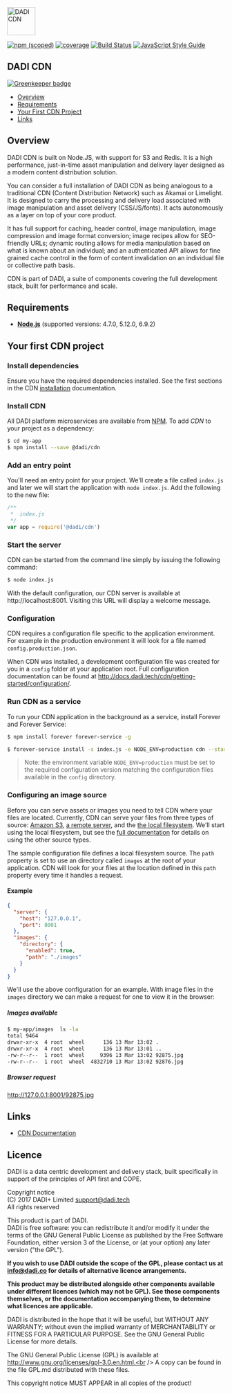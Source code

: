 <img src="https://dadi.tech/assets/products/dadi-cdn-full.png" alt="DADI CDN" height="65"/>

[![npm (scoped)](https://img.shields.io/npm/v/@dadi/cdn.svg?maxAge=10800&style=flat-square)](https://www.npmjs.com/package/@dadi/cdn)
[![coverage](https://img.shields.io/badge/coverage-69%25-yellow.svg?style=flat?style=flat-square)](https://github.com/dadi/cdn)
[![Build Status](https://travis-ci.org/dadi/cdn.svg?branch=master)](https://travis-ci.org/dadi/cdn)
[![JavaScript Style Guide](https://img.shields.io/badge/code%20style-standard-brightgreen.svg?style=flat-square)](http://standardjs.com/)

## DADI CDN

[![Greenkeeper badge](https://badges.greenkeeper.io/dadi/cdn.svg)](https://greenkeeper.io/)

* [Overview](#overview)
* [Requirements](#requirements)
* [Your First CDN Project](#your-first-cdn-project)
* [Links](#links)

## Overview

DADI CDN is built on Node.JS, with support for S3 and Redis. It is a high performance, just-in-time asset manipulation and delivery layer designed as a modern content distribution solution.

You can consider a full installation of DADI CDN as being analogous to a traditional CDN (Content Distribution Network) such as Akamai or Limelight. It is designed to carry the processing and delivery load associated with image manipulation and asset delivery (CSS/JS/fonts). It acts autonomously as a layer on top of your core product.

It has full support for caching, header control, image manipulation, image compression and image format conversion; image recipes allow for SEO-friendly URLs; dynamic routing allows for media manipulation based on what is known about an individual; and an authenticated API allows for fine grained cache control in the form of content invalidation on an individual file or collective path basis.

CDN is part of DADI, a suite of components covering the full development stack, built for performance and scale.

## Requirements

* **[Node.js](https://www.nodejs.org/)** (supported versions: 4.7.0, 5.12.0, 6.9.2)

## Your first CDN project

### Install dependencies

Ensure you have the required dependencies installed. See the first sections in the CDN  [installation](http://docs.dadi.tech/cdn/getting-started/installing/) documentation.

### Install CDN

All DADI platform microservices are available from [NPM](https://www.npmjs.com/). To add *CDN* to your project as a dependency:

```bash
$ cd my-app
$ npm install --save @dadi/cdn
```

### Add an entry point

You'll need an entry point for your project. We'll create a file called `index.js` and later we will start the application with `node index.js`. Add the following to the new file:

```js
/**
 *  index.js
 */
var app = require('@dadi/cdn')
```

### Start the server

CDN can be started from the command line simply by issuing the following command:

```bash
$ node index.js
```

With the default configuration, our CDN server is available at http://localhost:8001. Visiting this URL will display a welcome message.

### Configuration

CDN requires a configuration file specific to the application environment. For example in the production environment it will look for a file named `config.production.json`.

When CDN was installed, a development configuration file was created for you in a `config` folder at your application root. Full configuration documentation can be found at http://docs.dadi.tech/cdn/getting-started/configuration/.


### Run CDN as a service
To run your CDN application in the background as a service, install Forever and Forever Service:

```bash
$ npm install forever forever-service -g

$ forever-service install -s index.js -e NODE_ENV=production cdn --start
```

> Note: the environment variable `NODE_ENV=production` must be set to the required configuration version matching the configuration files available in the `config` directory.

### Configuring an image source

Before you can serve assets or images you need to tell CDN where your files are located. Currently, CDN can serve your files from three types of source: [Amazon S3](http://docs.dadi.tech/cdn/getting-started/defining-sources/#-amazon-s3-https-aws-amazon-com-s3-), [a remote server](http://docs.dadi.tech/cdn/getting-started/defining-sources/#remote-server), and the [the local filesystem](http://docs.dadi.tech/cdn/getting-started/defining-sources/#local-filesystem). We'll start using the local filesystem, but see the [full documentation](http://docs.dadi.tech/cdn/getting-started/defining-sources) for details on using the other source types.

The sample configuration file defines a local filesystem source. The `path` property is set to use an directory called `images` at the root of your application. CDN will look for your files at the location defined in this `path` property every time it handles a request.

#### Example

```json
{
  "server": {
    "host": "127.0.0.1",
    "port": 8001
  },
  "images": {
    "directory": {
      "enabled": true,
      "path": "./images"
    }
  }
}
```

We'll use the above configuration for an example. With image files in the `images` directory  we can make a request for one to view it in the browser:

##### Images available

```bash
$ my-app/images  ls -la
total 9464
drwxr-xr-x  4 root  wheel      136 13 Mar 13:02 .
drwxr-xr-x  4 root  wheel      136 13 Mar 13:01 ..
-rw-r--r--  1 root  wheel     9396 13 Mar 13:02 92875.jpg
-rw-r--r--  1 root  wheel  4832710 13 Mar 13:02 92876.jpg
```  

##### Browser request

http://127.0.0.1:8001/92875.jpg

## Links
* [CDN Documentation](http://docs.dadi.tech/cdn/)

## Licence

DADI is a data centric development and delivery stack, built specifically in support of the principles of API first and COPE.

Copyright notice<br />
(C) 2017 DADI+ Limited <support@dadi.tech><br />
All rights reserved

This product is part of DADI.<br />
DADI is free software: you can redistribute it and/or modify
it under the terms of the GNU General Public License as published by
the Free Software Foundation, either version 3 of the License, or
(at your option) any later version ("the GPL").

**If you wish to use DADI outside the scope of the GPL, please
contact us at info@dadi.co for details of alternative licence
arrangements.**

**This product may be distributed alongside other components
available under different licences (which may not be GPL). See
those components themselves, or the documentation accompanying
them, to determine what licences are applicable.**

DADI is distributed in the hope that it will be useful,
but WITHOUT ANY WARRANTY; without even the implied warranty of
MERCHANTABILITY or FITNESS FOR A PARTICULAR PURPOSE.  See the
GNU General Public License for more details.

The GNU General Public License (GPL) is available at
http://www.gnu.org/licenses/gpl-3.0.en.html.<br />
A copy can be found in the file GPL.md distributed with
these files.

This copyright notice MUST APPEAR in all copies of the product!
